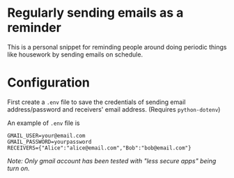 # Regularly sending emails as a reminder

This is a personal snippet for reminding people around doing periodic things like housework by sending emails on schedule.

# Configuration

First create a `.env` file to save the credentials of sending email address/password and receivers' email address. (Requires `python-dotenv`)

An example of `.env` file is
```
GMAIL_USER=your@email.com
GMAIL_PASSWORD=yourpassword
RECEIVERS={"Alice":"alice@email.com","Bob":"bob@email.com"}
```
*Note: Only gmail account has been tested with "less secure apps" being turn on.*
